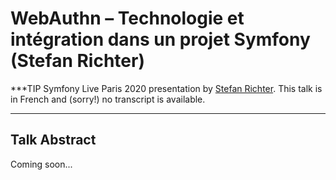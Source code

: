 # WebAuthn – Technologie et intégration dans un projet Symfony (Stefan Richter)

***TIP
Symfony Live Paris 2020 presentation by [Stefan Richter](https://connect.symfony.com/profile/brokoskokoli).
This talk is in French and (sorry!) no transcript is available.
***

## Talk Abstract

Coming soon...